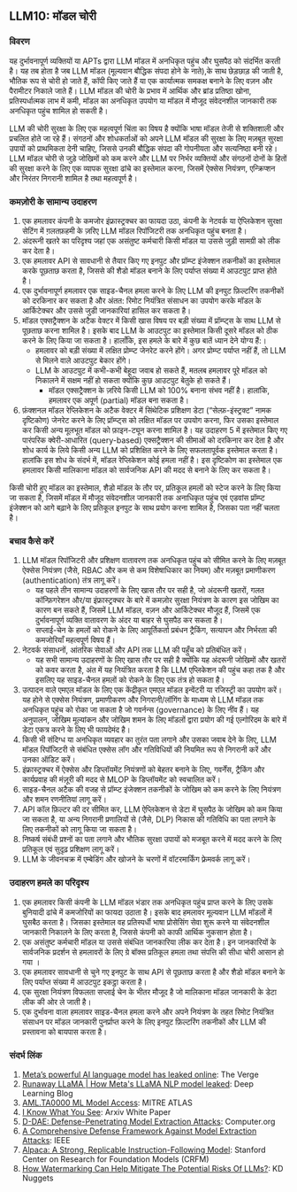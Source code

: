 ## LLM10: मॉडल चोरी

### विवरण

यह दुर्भावनापूर्ण व्यक्तियों या APTs द्वारा LLM मॉडल में अनधिकृत पहुंच और घुसपैठ को संदर्भित करती है। यह तब होता है जब LLM मॉडल (मूल्यवान बौद्धिक संपदा होने के नाते),के साथ छेड़छाड़ की जाती है, भौतिक रूप से चोरी हो जाते हैं, कॉपी किए जाते हैं या एक कार्यात्मक समकक्ष बनाने के लिए वज़न और पैरामीटर निकाले जाते हैं। LLM मॉडल की चोरी के प्रभाव में आर्थिक और ब्रांड प्रतिष्ठा खोना, प्रतिस्पर्धात्मक लाभ में कमी, मॉडल का अनधिकृत उपयोग या मॉडल में मौजूद संवेदनशील जानकारी तक अनधिकृत पहुंच शामिल हो सकती है।

LLM की चोरी सुरक्षा के लिए एक महत्वपूर्ण चिंता का विषय है क्योंकि भाषा मॉडल तेजी से शक्तिशाली और प्रचलित होते जा रहे हैं। संगठनों और शोधकर्ताओं को अपने LLM मॉडल की सुरक्षा के लिए मज़बूत सुरक्षा उपायों को प्राथमिकता देनी चाहिए, जिससे उनकी बौद्धिक संपदा की गोपनीयता और सत्यनिष्ठा बनी रहे। LLM मॉडल चोरी से जुड़े जोखिमों को कम करने और LLM पर निर्भर व्यक्तियों और संगठनों दोनों के हितों की सुरक्षा करने के लिए एक व्यापक सुरक्षा ढांचे का इस्तेमाल करना, जिसमें ऐक्सेस नियंत्रण, एन्क्रिप्शन और निरंतर निगरानी शामिल है तथा  महत्वपूर्ण है।

### कमज़ोरी के सामान्य उदाहरण

1. एक हमलावर कंपनी के कमजोर इंफ्रास्ट्रक्चर का फायदा उठा, कंपनी के  नेटवर्क या ऐप्लिकेशन सुरक्षा सेटिंग में ग़लतफ़हमी के ज़रिए LLM मॉडल रिपॉजिटरी तक अनधिकृत पहुंच बनता है।
2. अंदरूनी खतरे का परिदृश्य जहां एक असंतुष्ट कर्मचारी किसी मॉडल या उससे जुड़ी सामग्री को लीक कर देता है।
3. एक हमलावर API से सावधानी से तैयार किए गए इनपुट और प्रॉम्प्ट इंजेक्शन तकनीकों का इस्तेमाल करके पूछताछ करता है, जिससे की शैडो मॉडल बनाने के लिए पर्याप्त संख्या में आउटपुट प्राप्त होते है।
4. एक दुर्भावनापूर्ण हमलावर एक साइड-चैनल हमला करने के लिए LLM की इनपुट फ़िल्टरिंग तकनीकों को दरकिनार कर सकता है और अंतत: रिमोट नियंत्रित संसाधन का उपयोग करके मॉडल के आर्किटेक्चर और उससे  जुडी जानकारियां हासिल कर सकता है।
5. मॉडल एक्सट्रैक्शन के अटैक वेक्टर में किसी खास विषय पर बड़ी संख्या में प्रॉम्प्ट्स के साथ LLM से पूछताछ करना शामिल है। इसके बाद LLM के आउटपुट का इस्तेमाल किसी दूसरे मॉडल को ठीक करने के लिए किया जा सकता है। हालाँकि, इस हमले के बारे में कुछ बातें ध्यान देने योग्य हैं:। 
    - हमलावर को बड़ी संख्या में लक्षित प्रोम्प्ट जेनरेट करने होंगे। अगर प्रोम्प्ट पर्याप्त नहीं हैं, तो LLM से मिलने वाले आउटपुट बेकार होंगे।
    - LLM के आउटपुट में कभी-कभी बेहूदा जवाब हो सकते हैं, मतलब हमलावर पूरे मॉडल को निकालने में सक्षम नहीं हो सकता क्योंकि कुछ आउटपुट बेतुके हो सकते हैं।
        - मॉडल एक्सट्रैक्शन के ज़रिये किसी LLM को 100% बनाना संभव नहीं है। हालांकि, हमलावर एक अपूर्ण (partial) मॉडल बना सकता है।
6. फ़ंक्शनल मॉडल रेप्लिकेशन के अटैक वेक्टर में सिंथेटिक प्रशिक्षण डेटा (“सेल्फ़-इंस्ट्रक्ट” नामक दृष्टिकोण) जेनरेट करने के लिए प्रॉम्प्ट्स को लक्षित मॉडल पर उपयोग करना, फिर उसका इस्तेमाल कर किसी अन्य मूलभूत मॉडल को फ़ाइन-ट्यून करना शामिल है। यह उदाहरण 5 में इस्तेमाल किए गए पारंपरिक क्वेरी-आधारित (query-based) एक्सट्रैक्शन की सीमाओं को दरकिनार कर देता है और शोध कार्य के लिये किसी अन्य LLM को प्रशिक्षित करने के लिए सफलतापूर्वक इस्तेमाल करता है। हालांकि इस शोध के संदर्भ में, मॉडल रेप्लिकेशन कोई हमला नहीं है। इस दृष्टिकोण का इस्तेमाल एक हमलावर किसी मालिकाना मॉडल को सार्वजनिक API की मदद से बनाने के लिए कर सकता है।

किसी चोरी हुए मॉडल का इस्तेमाल, शैडो मॉडल के तौर पर, प्रतिकूल हमलों को स्टेज करने के लिए किया जा सकता है, जिसमें मॉडल में मौजूद संवेदनशील जानकारी तक अनाधिकृत पहुंच एवं एडवांस प्रॉम्प्ट इंजेक्शन को आगे बढ़ाने के लिए प्रतिकूल इनपुट के साथ प्रयोग करना शामिल है, जिसका पता नहीं चलता है।

### बचाव कैसे करें

1. LLM मॉडल रिपॉजिटरी और प्रशिक्षण वातावरण तक अनधिकृत पहुंच को सीमित करने के लिए मज़बूत ऐक्सेस नियंत्रण (जैसे, RBAC और कम से कम विशेषाधिकार का नियम) और मज़बूत प्रमाणीकरण (authentication) तंत्र लागू करें।
    - यह पहले तीन सामान्य उदाहरणों के लिए खास तौर पर सही है, जो अंदरूनी खतरों, गलत कॉन्फ़िगरेशन और/या इंफ्रास्ट्रक्चर के बारे में कमज़ोर सुरक्षा नियंत्रण के कारण इस जोखिम का कारण बन सकते हैं, जिसमें LLM मॉडल, वज़न और आर्किटेक्चर मौजूद हैं, जिसमें एक दुर्भावनापूर्ण व्यक्ति वातावरण के अंदर या बाहर से घुसपैठ कर सकता है।
    - सप्लाई-चेन के हमलों को रोकने के लिए आपूर्तिकर्ता प्रबंधन ट्रैकिंग, सत्यापन और निर्भरता की कमजोरियाँ महत्वपूर्ण विषय हैं।
2. नेटवर्क संसाधनों, आंतरिक सेवाओं और API तक LLM की पहुँच को प्रतिबंधित करें।
    - यह सभी सामान्य उदाहरणों के लिए खास तौर पर सही है क्योंकि यह अंदरूनी जोखिमों और खतरों को कवर करता है, अंत में  यह नियंत्रित करता है कि LLM एप्लिकेशन की पहुंच कहा तक है और इसलिए यह साइड-चैनल हमलों को रोकने के लिए एक तंत्र हो सकता है। 
3. उत्पादन वाले एमएल मॉडल के लिए एक केंद्रीकृत एमएल मॉडल इन्वेंटरी या रजिस्ट्री का उपयोग करें। यह होने से एक्सेस नियंत्रण, प्रमाणीकरण और निगरानी/लॉगिंग के माध्यम से LLM मॉडल तक अनधिकृत पहुंच को रोका जा सकता है जो गवर्नन्स (governance) के लिए नींव हैं। यह अनुपालन, जोखिम मूल्यांकन और जोखिम शमन के लिए मॉडलों द्वारा प्रयोग की गई एल्गोरिदम के बारे में डेटा एकत्र करने के लिए भी फायदेमंद है।
4. किसी भी संदिग्ध या अनधिकृत व्यवहार का तुरंत पता लगाने और उसका जवाब देने के लिए, LLM मॉडल रिपॉजिटरी से संबंधित एक्सेस लॉग और गतिविधियों की नियमित रूप से निगरानी करें और उनका ऑडिट करें।
5. इंफ्रास्ट्रक्चर में ऐक्सेस और डिप्लॉयमेंट नियंत्रणों को बेहतर बनाने के लिए, गवर्नेंस, ट्रैकिंग और कार्यप्रवाह की मंज़ूरी की मदद से MLOP के डिप्लॉयमेंट को स्वचालित करें।
6. साइड-चैनल अटैक की वजह से प्रॉम्प्ट इंजेक्शन तकनीकों के जोखिम को कम करने के लिए नियंत्रण और शमन रणनीतियां लागू करें।
7. API कॉल फ़िल्टर की दर सीमित कर,  LLM ऐप्लिकेशन से डेटा  में घुसपैठ के जोखिम को कम किया जा सकता है, या अन्य निगरानी प्रणालियों से (जैसे, DLP) निकास की गतिविधि का पता लगाने के लिए तकनीकों को लागू किया जा सकता है।
8. निष्कर्ष संबंधी प्रश्नों का पता लगाने और भौतिक सुरक्षा उपायों को मजबूत करने में मदद करने के लिए प्रतिकूल एवं सुदृढ़ प्रशिक्षण लागू करें।
9. LLM के जीवनचक्र में  एम्बेडिंग और खोजने के चरणों में वॉटरमार्किंग फ़्रेमवर्क लागू करें।

### उदाहरण हमले का परिदृश्य

1. एक हमलावर किसी कंपनी के LLM मॉडल भंडार तक अनधिकृत पहुंच प्राप्त करने के लिए उसके बुनियादी ढांचे में कमजोरियों का फायदा उठाता है। इसके बाद  हमलावर मूल्यवान LLM मॉडलों में घुसबैठ करता है। जिसका  इस्तेमाल वह प्रतिस्पर्धी भाषा प्रोसेसिंग सेवा शुरू करने या संवेदनशील जानकारी निकालने के लिए करता है, जिससे कंपनी को काफी आर्थिक नुकसान होता है।
2. एक असंतुष्ट कर्मचारी मॉडल या उससे संबंधित  जानकारिया लीक कर देता है। इन जानकारियों के सार्वजनिक प्रदर्शन से हमलावरों के लिए ग्रे बॉक्स प्रतिकूल हमला तथा संपत्ति की सीधा चोरी  आसान हो गया ।
3. एक हमलावर सावधानी से चुने गए इनपुट के साथ API से पूछताछ करता है और शैडो मॉडल बनाने के लिए पर्याप्त संख्या में आउटपुट इकट्ठा करता है।
4. एक सुरक्षा नियंत्रण विफलता सप्लाई चेन के भीतर मौजूद है जो मालिकाना मॉडल जानकारी के डेटा लीक की ओर ले जाती है।
5. एक दुर्भावना वाला हमलावर साइड-चैनल हमला करने और अपने नियंत्रण के तहत रिमोट नियंत्रित संसाधन पर मॉडल जानकारी पुनर्प्राप्त करने के लिए इनपुट फ़िल्टरिंग तकनीकों और LLM की प्रस्तावना को बायपास करता है।

### संदर्भ लिंक

1. [Meta’s powerful AI language model has leaked online](https://www.theverge.com/2023/3/8/23629362/meta-ai-language-model-llama-leak-online-misuse): The Verge
2. [Runaway LLaMA | How Meta's LLaMA NLP model leaked](https://www.deeplearning.ai/the-batch/how-metas-llama-nlp-model-leaked/): Deep Learning Blog
3. [AML.TA0000 ML Model Access](https://atlas.mitre.org/tactics/AML.TA0000/): MITRE ATLAS
4. [I Know What You See](https://arxiv.org/pdf/1803.05847.pdf): Arxiv White Paper
5. [D-DAE: Defense-Penetrating Model Extraction Attacks](https://www.computer.org/csdl/proceedings-article/sp/2023/933600a432/1He7YbsiH4c):  Computer.org
6. [A Comprehensive Defense Framework Against Model Extraction Attacks](https://ieeexplore.ieee.org/document/10080996): IEEE
7. [Alpaca: A Strong, Replicable Instruction-Following Model](https://crfm.stanford.edu/2023/03/13/alpaca.html): Stanford Center on Research for Foundation Models (CRFM)
8. [How Watermarking Can Help Mitigate The Potential Risks Of LLMs?](https://www.kdnuggets.com/2023/03/watermarking-help-mitigate-potential-risks-llms.html): KD Nuggets
